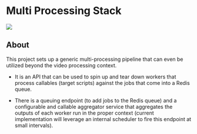 # Multi Processing Stack

<img src="https://parallelscore-staging.s3.amazonaws.com/misc/Parallel+Video+processing.svg"/>

## About

This project sets up a generic multi-processing pipeline that can even be utilized beyond the video processing context.

- It is an API that can be used to spin up and tear down workers that process callables (target scripts) against the jobs that come into a Redis queue. 

- There is a queuing endpoint (to add jobs to the Redis queue) and a configurable and callable aggregator service that aggregates the outputs of each worker run in the proper context (current implementation will leverage an internal scheduler to fire this endpoint at small intervals).





